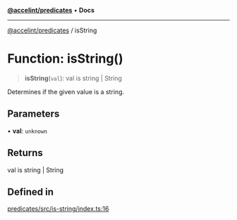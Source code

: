[**@accelint/predicates**](../README.md) • **Docs**

***

[@accelint/predicates](../README.md) / isString

# Function: isString()

> **isString**(`val`): val is string \| String

Determines if the given value is a string.

## Parameters

• **val**: `unknown`

## Returns

val is string \| String

## Defined in

[predicates/src/is-string/index.ts:16](https://github.com/gohypergiant/standard-toolkit/blob/7f574e64e57e697a3e2daabb1b78393aca67cb22/packages/predicates/src/is-string/index.ts#L16)
